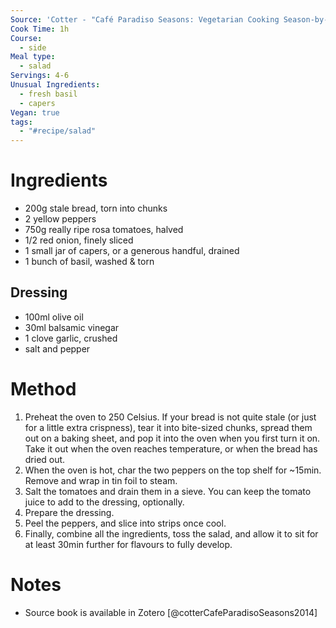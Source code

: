 ```yaml
---
Source: 'Cotter - "Café Paradiso Seasons: Vegetarian Cooking Season-by-Season"'
Cook Time: 1h
Course:
  - side
Meal type:
  - salad
Servings: 4-6
Unusual Ingredients:
  - fresh basil
  - capers
Vegan: true
tags:
  - "#recipe/salad"
---
```

# Ingredients

- 200g stale bread, torn into chunks
- 2 yellow peppers
- 750g really ripe rosa tomatoes, halved
- 1/2 red onion, finely sliced
- 1 small jar of capers, or a generous handful, drained
- 1 bunch of basil, washed & torn

## Dressing

- 100ml olive oil
- 30ml balsamic vinegar
- 1 clove garlic, crushed
- salt and pepper

# Method

1. Preheat the oven to 250 Celsius. If your bread is not quite stale (or just for a little extra crispness), tear it into bite-sized chunks, spread them out on a baking sheet, and pop it into the oven when you first turn it on. Take it out when the oven reaches temperature, or when the bread has dried out.
2. When the oven is hot, char the two peppers on the top shelf for ~15min. Remove and wrap in tin foil to steam.
3. Salt the tomatoes and drain them in a sieve. You can keep the tomato juice to add to the dressing, optionally.
4. Prepare the dressing.
5. Peel the peppers, and slice into strips once cool.
6. Finally, combine all the ingredients, toss the salad, and allow it to sit for at least 30min further for flavours to fully develop.

# Notes

- Source book is available in Zotero [@cotterCafeParadisoSeasons2014]